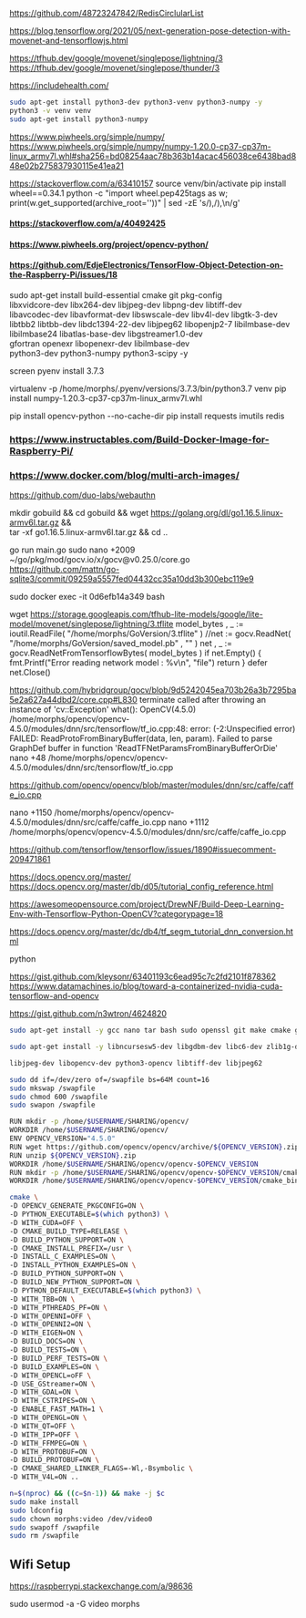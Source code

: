 https://github.com/48723247842/RedisCirclularList

https://blog.tensorflow.org/2021/05/next-generation-pose-detection-with-movenet-and-tensorflowjs.html

https://tfhub.dev/google/movenet/singlepose/lightning/3
https://tfhub.dev/google/movenet/singlepose/thunder/3

https://includehealth.com/

```bash
sudo apt-get install python3-dev python3-venv python3-numpy -y
python3 -v venv venv
sudo apt-get install python3-numpy
```

https://www.piwheels.org/simple/numpy/
https://www.piwheels.org/simple/numpy/numpy-1.20.0-cp37-cp37m-linux_armv7l.whl#sha256=bd08254aac78b363b14acac456038ce6438bad848e02b275837930115e41ea21


https://stackoverflow.com/a/63410157
source venv/bin/activate
pip install wheel==0.34.1
python -c "import wheel.pep425tags as w; print(w.get_supported(archive_root=''))" | sed -zE 's/\),/),\n/g'

#### https://stackoverflow.com/a/40492425
#### https://www.piwheels.org/project/opencv-python/
#### https://github.com/EdjeElectronics/TensorFlow-Object-Detection-on-the-Raspberry-Pi/issues/18
sudo apt-get install build-essential cmake git pkg-config \
libxvidcore-dev libx264-dev libjpeg-dev libpng-dev libtiff-dev \
libavcodec-dev libavformat-dev libswscale-dev libv4l-dev libgtk-3-dev \
libtbb2 libtbb-dev libdc1394-22-dev libjpeg62 libopenjp2-7 libilmbase-dev \
libilmbase24 libatlas-base-dev libgstreamer1.0-dev \
gfortran openexr libopenexr-dev libilmbase-dev \
python3-dev python3-numpy python3-scipy -y

screen
pyenv install 3.7.3
<!-- pyenv virtualenv 3.7.3 motion-alarm-venv
echo "3.7.3/envs/motion-alarm-venv" > .python-version -->
virtualenv -p /home/morphs/.pyenv/versions/3.7.3/bin/python3.7 venv
pip install numpy-1.20.3-cp37-cp37m-linux_armv7l.whl
<!-- pip install opencv_python-4.5.1.48-cp37-cp37m-linux_armv7l.whl -->
pip install opencv-python --no-cache-dir
pip install requests imutils redis


### https://www.instructables.com/Build-Docker-Image-for-Raspberry-Pi/
### https://www.docker.com/blog/multi-arch-images/


https://github.com/duo-labs/webauthn


mkdir gobuild && cd gobuild && wget https://golang.org/dl/go1.16.5.linux-armv6l.tar.gz && \
tar -xf go1.16.5.linux-armv6l.tar.gz && cd ..

go run main.go
sudo nano +2009 ~/go/pkg/mod/gocv.io/x/gocv\@v0.25.0/core.go
https://github.com/mattn/go-sqlite3/commit/09259a5557fed04432cc35a10dd3b300ebc119e9




sudo docker exec -it 0d6efb14a349 bash



wget https://storage.googleapis.com/tfhub-lite-models/google/lite-model/movenet/singlepose/lightning/3.tflite
model_bytes , _ := ioutil.ReadFile( "/home/morphs/GoVersion/3.tflite"  )
//net := gocv.ReadNet( "/home/morphs/GoVersion/saved_model.pb" , "" )
net , _ := gocv.ReadNetFromTensorflowBytes( model_bytes )
if net.Empty() {
        fmt.Printf("Error reading network model : %v\n", "file")
        return
}
defer net.Close()

https://github.com/hybridgroup/gocv/blob/9d5242045ea703b26a3b7295ba5e2a627a44dbd2/core.cpp#L830
terminate called after throwing an instance of 'cv::Exception'
  what():  OpenCV(4.5.0) /home/morphs/opencv/opencv-4.5.0/modules/dnn/src/tensorflow/tf_io.cpp:48:
    error: (-2:Unspecified error) FAILED: ReadProtoFromBinaryBuffer(data, len, param).
        Failed to parse GraphDef buffer in function 'ReadTFNetParamsFromBinaryBufferOrDie'
nano +48 /home/morphs/opencv/opencv-4.5.0/modules/dnn/src/tensorflow/tf_io.cpp


https://github.com/opencv/opencv/blob/master/modules/dnn/src/caffe/caffe_io.cpp

nano +1150 /home/morphs/opencv/opencv-4.5.0/modules/dnn/src/caffe/caffe_io.cpp
nano +1112 /home/morphs/opencv/opencv-4.5.0/modules/dnn/src/caffe/caffe_io.cpp


https://github.com/tensorflow/tensorflow/issues/1890#issuecomment-209471861


https://docs.opencv.org/master/
https://docs.opencv.org/master/db/d05/tutorial_config_reference.html


https://awesomeopensource.com/project/DrewNF/Build-Deep-Learning-Env-with-Tensorflow-Python-OpenCV?categorypage=18

https://docs.opencv.org/master/dc/db4/tf_segm_tutorial_dnn_conversion.html

python

https://gist.github.com/kleysonr/63401193c6ead95c7c2fd2101f878362
https://www.datamachines.io/blog/toward-a-containerized-nvidia-cuda-tensorflow-and-opencv


https://gist.github.com/n3wtron/4624820


```bash
sudo apt-get install -y gcc nano tar bash sudo openssl git make cmake gfortran pkg-config wget curl unzip net-tools iproute2 iputils-ping python3-pip python3-venv build-essential python3-dev python3-setuptools python3-smbus python3-numpy python3-scipy

sudo apt-get install -y libncursesw5-dev libgdbm-dev libc6-dev zlib1g-dev libsqlite3-dev tk-dev libssl-dev openssl libffi-dev libsm6 libxrender1 libfontconfig1 yasm ffmpeg libswscale-dev libtbb2 libtbb-dev  libpng-dev libavformat-dev libpq-dev libxvidcore-dev libx264-dev libavcodec-dev libv4l-dev libgtk-3-dev libdc1394-22-dev libopenjp2-7 libilmbase-dev libatlas-base-dev libgstreamer1.0-dev openexr libopenexr-dev libgdk-pixbuf2.0-dev libgdk-pixbuf2.0-bin

libjpeg-dev libopencv-dev python3-opencv libtiff-dev libjpeg62

sudo dd if=/dev/zero of=/swapfile bs=64M count=16
sudo mkswap /swapfile
sudo chmod 600 /swapfile
sudo swapon /swapfile

RUN mkdir -p /home/$USERNAME/SHARING/opencv/
WORKDIR /home/$USERNAME/SHARING/opencv/
ENV OPENCV_VERSION="4.5.0"
RUN wget https://github.com/opencv/opencv/archive/${OPENCV_VERSION}.zip
RUN unzip ${OPENCV_VERSION}.zip
WORKDIR /home/$USERNAME/SHARING/opencv/opencv-$OPENCV_VERSION
RUN mkdir -p /home/$USERNAME/SHARING/opencv/opencv-$OPENCV_VERSION/cmake_binary
WORKDIR /home/$USERNAME/SHARING/opencv/opencv-$OPENCV_VERSION/cmake_binary

cmake \
-D OPENCV_GENERATE_PKGCONFIG=ON \
-D PYTHON_EXECUTABLE=$(which python3) \
-D WITH_CUDA=OFF \
-D CMAKE_BUILD_TYPE=RELEASE \
-D BUILD_PYTHON_SUPPORT=ON \
-D CMAKE_INSTALL_PREFIX=/usr \
-D INSTALL_C_EXAMPLES=ON \
-D INSTALL_PYTHON_EXAMPLES=ON \
-D BUILD_PYTHON_SUPPORT=ON \
-D BUILD_NEW_PYTHON_SUPPORT=ON \
-D PYTHON_DEFAULT_EXECUTABLE=$(which python3) \
-D WITH_TBB=ON \
-D WITH_PTHREADS_PF=ON \
-D WITH_OPENNI=OFF \
-D WITH_OPENNI2=ON \
-D WITH_EIGEN=ON \
-D BUILD_DOCS=ON \
-D BUILD_TESTS=ON \
-D BUILD_PERF_TESTS=ON \
-D BUILD_EXAMPLES=ON \
-D WITH_OPENCL=oFF \
-D USE_GStreamer=ON \
-D WITH_GDAL=ON \
-D WITH_CSTRIPES=ON \
-D ENABLE_FAST_MATH=1 \
-D WITH_OPENGL=ON \
-D WITH_QT=OFF \
-D WITH_IPP=OFF \
-D WITH_FFMPEG=ON \
-D WITH_PROTOBUF=ON \
-D BUILD_PROTOBUF=ON \
-D CMAKE_SHARED_LINKER_FLAGS=-Wl,-Bsymbolic \
-D WITH_V4L=ON ..

n=$(nproc) && ((c=$n-1)) && make -j $c
sudo make install
sudo ldconfig
sudo chown morphs:video /dev/video0
sudo swapoff /swapfile
sudo rm /swapfile
```



## Wifi Setup
https://raspberrypi.stackexchange.com/a/98636



sudo usermod -a -G video morphs